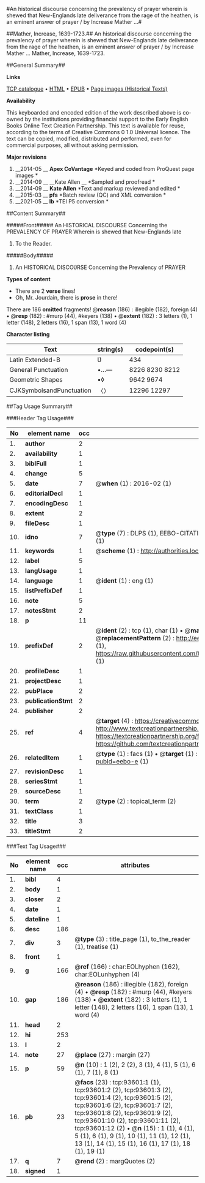 #An historical discourse concerning the prevalency of prayer wherein is shewed that New-Englands late deliverance from the rage of the heathen, is an eminent answer of prayer / by Increase Mather ...#

##Mather, Increase, 1639-1723.##
An historical discourse concerning the prevalency of prayer wherein is shewed that New-Englands late deliverance from the rage of the heathen, is an eminent answer of prayer / by Increase Mather ...
Mather, Increase, 1639-1723.

##General Summary##

**Links**

[TCP catalogue](http://www.ota.ox.ac.uk/tcp/)  • 
[HTML](http://tei.it.ox.ac.uk/tcp/Texts-HTML/free/A50/A50211.html)  • 
[EPUB](http://tei.it.ox.ac.uk/tcp/Texts-EPUB/free/A50/A50211.epub) • 
[Page images (Historical Texts)](https://historicaltexts.jisc.ac.uk/eebo-12767313e)

**Availability**

This keyboarded and encoded edition of the work described above is co-owned by the
    institutions providing financial support to the Early English Books Online Text Creation
    Partnership. This text is available for reuse, according to the terms of  Creative Commons 0 1.0 Universal
    licence. The text can be copied, modified, distributed and performed, even for commercial
    purposes, all without asking permission.

**Major revisions**

1. __2014-05 __ __Apex CoVantage__ *Keyed and coded from ProQuest page images *
1. __2014-09 __ __Kate Allen __ *Sampled and proofread *
1. __2014-09 __ __Kate Allen__ *Text and markup reviewed and edited *
1. __2015-03 __ __pfs__ *Batch review (QC) and XML conversion *
1. __2021-05 __ __lb__ *TEI P5 conversion *

##Content Summary##

#####Front#####
An HISTORICAL DISCOURSE Concerning the PREVALENCY OF PRAYER Wherein is shewed that New-Englands late
1. To the Reader.

#####Body#####

1. An HISTORICAL DISCOƲRSE Concerning the Prevalency of PRAYER

**Types of content**

  * There are 2 **verse** lines!
  * Oh, Mr. Jourdain, there is **prose** in there!

There are 186 **omitted** fragments! 
 @__reason__ (186) : illegible (182), foreign (4)  •  @__resp__ (182) : #murp (44), #keyers (138)  •  @__extent__ (182) : 3 letters (1), 1 letter (148), 2 letters (16), 1 span (13), 1 word (4)

**Character listing**


|Text|string(s)|codepoint(s)|
|---|---|---|
|Latin Extended-B|Ʋ|434|
|General Punctuation|•…—|8226 8230 8212|
|Geometric Shapes|▪◊|9642 9674|
|CJKSymbolsandPunctuation|〈〉|12296 12297|

##Tag Usage Summary##

###Header Tag Usage###

|No|element name|occ|attributes|
|---|---|---|---|
|1.|__author__|2||
|2.|__availability__|1||
|3.|__biblFull__|1||
|4.|__change__|5||
|5.|__date__|7| @__when__ (1) : 2016-02 (1)|
|6.|__editorialDecl__|1||
|7.|__encodingDesc__|1||
|8.|__extent__|2||
|9.|__fileDesc__|1||
|10.|__idno__|7| @__type__ (7) : DLPS (1), EEBO-CITATION (1), VID (1), EEBO-PROQUEST (1), STC (2), OCLC (1)|
|11.|__keywords__|1| @__scheme__ (1) : http://authorities.loc.gov/ (1)|
|12.|__label__|5||
|13.|__langUsage__|1||
|14.|__language__|1| @__ident__ (1) : eng (1)|
|15.|__listPrefixDef__|1||
|16.|__note__|5||
|17.|__notesStmt__|2||
|18.|__p__|11||
|19.|__prefixDef__|2| @__ident__ (2) : tcp (1), char (1)  •  @__matchPattern__ (2) : ([0-9\-]+):([0-9IVX]+) (1), (.+) (1)  •  @__replacementPattern__ (2) : http://eebo.chadwyck.com/downloadtiff?vid=$1&page=$2 (1), https://raw.githubusercontent.com/textcreationpartnership/Texts/master/tcpchars.xml#$1 (1)|
|20.|__profileDesc__|1||
|21.|__projectDesc__|1||
|22.|__pubPlace__|2||
|23.|__publicationStmt__|2||
|24.|__publisher__|2||
|25.|__ref__|4| @__target__ (4) : https://creativecommons.org/publicdomain/zero/1.0/ (1), http://www.textcreationpartnership.org/docs/. (1), https://textcreationpartnership.org/faq/#faq05 (1), https://github.com/textcreationpartnership (1)|
|26.|__relatedItem__|1| @__type__ (1) : facs (1)  •  @__target__ (1) : https://data.historicaltexts.jisc.ac.uk/view?pubId=eebo-e (1)|
|27.|__revisionDesc__|1||
|28.|__seriesStmt__|1||
|29.|__sourceDesc__|1||
|30.|__term__|2| @__type__ (2) : topical_term (2)|
|31.|__textClass__|1||
|32.|__title__|3||
|33.|__titleStmt__|2||


###Text Tag Usage###

|No|element name|occ|attributes|
|---|---|---|---|
|1.|__bibl__|4||
|2.|__body__|1||
|3.|__closer__|2||
|4.|__date__|1||
|5.|__dateline__|1||
|6.|__desc__|186||
|7.|__div__|3| @__type__ (3) : title_page (1), to_the_reader (1), treatise (1)|
|8.|__front__|1||
|9.|__g__|166| @__ref__ (166) : char:EOLhyphen (162), char:EOLunhyphen (4)|
|10.|__gap__|186| @__reason__ (186) : illegible (182), foreign (4)  •  @__resp__ (182) : #murp (44), #keyers (138)  •  @__extent__ (182) : 3 letters (1), 1 letter (148), 2 letters (16), 1 span (13), 1 word (4)|
|11.|__head__|2||
|12.|__hi__|253||
|13.|__l__|2||
|14.|__note__|27| @__place__ (27) : margin (27)|
|15.|__p__|59| @__n__ (10) : 1 (2), 2 (2), 3 (1), 4 (1), 5 (1), 6 (1), 7 (1), 8 (1)|
|16.|__pb__|23| @__facs__ (23) : tcp:93601:1 (1), tcp:93601:2 (2), tcp:93601:3 (2), tcp:93601:4 (2), tcp:93601:5 (2), tcp:93601:6 (2), tcp:93601:7 (2), tcp:93601:8 (2), tcp:93601:9 (2), tcp:93601:10 (2), tcp:93601:11 (2), tcp:93601:12 (2)  •  @__n__ (15) : 1 (1), 4 (1), 5 (1), 6 (1), 9 (1), 10 (1), 11 (1), 12 (1), 13 (1), 14 (1), 15 (1), 16 (1), 17 (1), 18 (1), 19 (1)|
|17.|__q__|7| @__rend__ (2) : margQuotes (2)|
|18.|__signed__|1||
